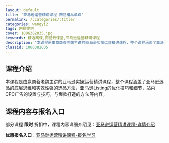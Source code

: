 ```yaml
---
layout: default
title: '亚马逊运营精讲课程-网易精品单课'
permalink: /:categories/:title/
categories: wangyi2
tags: 网易提供
cover: 1006382035.jpg
keywords: 精选网课,网易云课堂,亚马逊运营精讲课程
description: "本课程是由赢商荟老魏主讲的亚马逊实操运营精讲课程，整个课程涵盖了亚马逊选品的底层思维和实效性强的选品方法，亚马逊Listing的优化技巧和细节，站内CPC广告的设置与技巧，与爆款打造的方法等"
classid: 1006382035
---
```


## 课程介绍

本课程是由赢商荟老魏主讲的亚马逊实操运营精讲课程，整个课程涵盖了亚马逊选品的底层思维和实效性强的选品方法，亚马逊Listing的优化技巧和细节，站内CPC广告的设置与技巧，与爆款打造的方法等内容。

## 课程内容与报名入口

部分课程 **限时** 折扣中，课程内容详细介绍见：[亚马逊运营精讲课程-详情介绍](https://study.163.com/course/introduction/1006382035.htm?share=1&shareId=1025206652&utm_campaign=share&utm_medium=iphoneShare&utm_source=&utm_u=1025206652)

**优惠报名入口**：[亚马逊运营精讲课程-报名学习](https://study.163.com/course/introduction/1006382035.htm?share=1&shareId=1025206652&utm_campaign=share&utm_medium=iphoneShare&utm_source=&utm_u=1025206652)

